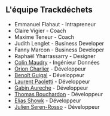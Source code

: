 ## L'équipe Trackdéchets

* Emmanuel Flahaut - Intrapreneur
* Claire Vigier - Coach
* Maxime Teneur - Coach
* Judith Lenglet - Business Developer
* Fanny Marcon - Business Developer
* Raphaël Yharrassarry - Designer
* [Colin Maudry](https://github.com/ColinMaudry) - Ingénieur Données
* [Orion Charlier](https://github.com/riron) - Développeur
* [Benoît Guigal](https://github.com/benoitguigal) - Développeur
* [Laurent Paoletti](https://github.com/providenz) - Développeur
* [Gabin Aureche](https://github.com/zhouzi) - Développeur
* [Thomas Bouchardon](https://github.com/alfabouch ) - Développeur
* [Elias Showk](https://github.com/elishowk) - Développeur
* [Julien Seren-Rosso](https://github.com/kornifex) - Développeur
